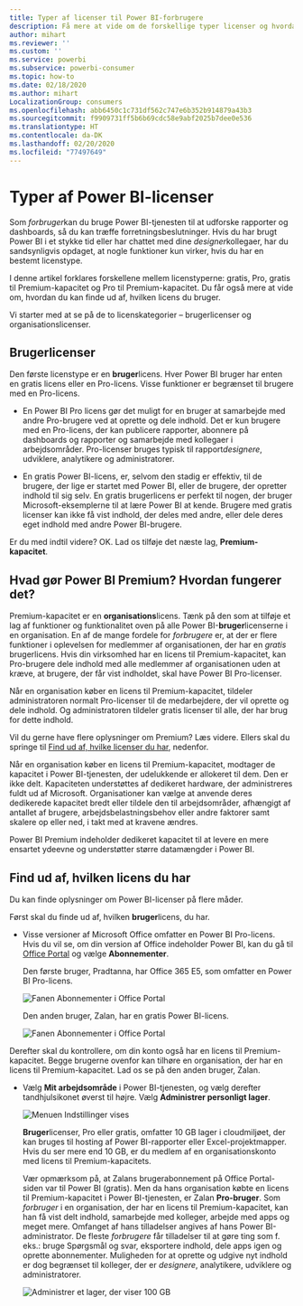 ```yaml
---
title: Typer af licenser til Power BI-forbrugere
description: Få mere at vide om de forskellige typer licenser og hvordan du kan finde ud af, hvilke typer du har.
author: mihart
ms.reviewer: ''
ms.custom: ''
ms.service: powerbi
ms.subservice: powerbi-consumer
ms.topic: how-to
ms.date: 02/18/2020
ms.author: mihart
LocalizationGroup: consumers
ms.openlocfilehash: abb6450c1c731df562c747e6b352b914879a43b3
ms.sourcegitcommit: f9909731ff5b6b69cdc58e9abf2025b7dee0e536
ms.translationtype: HT
ms.contentlocale: da-DK
ms.lasthandoff: 02/20/2020
ms.locfileid: "77497649"
---
```

# <a name="types-of-power-bi-licenses"></a>Typer af Power BI-licenser
Som *forbruger*kan du bruge Power BI-tjenesten til at udforske rapporter og dashboards, så du kan træffe forretningsbeslutninger. Hvis du har brugt Power BI i et stykke tid eller har chattet med dine *designer*kollegaer, har du sandsynligvis opdaget, at nogle funktioner kun virker, hvis du har en bestemt licenstype. 

I denne artikel forklares forskellene mellem licenstyperne: gratis, Pro, gratis til Premium-kapacitet og Pro til Premium-kapacitet. Du får også mere at vide om, hvordan du kan finde ud af, hvilken licens du bruger.  

Vi starter med at se på de to licenskategorier – brugerlicenser og organisationslicenser. 

## <a name="user-licenses"></a>Brugerlicenser
Den første licenstype er en **bruger**licens. Hver Power BI bruger har enten en gratis licens eller en Pro-licens. Visse funktioner er begrænset til brugere med en Pro-licens.  

- En Power BI Pro licens gør det muligt for en bruger at samarbejde med andre Pro-brugere ved at oprette og dele indhold. Det er kun brugere med en Pro-licens, der kan publicere rapporter, abonnere på dashboards og rapporter og samarbejde med kollegaer i arbejdsområder. Pro-licenser bruges typisk til rapport*designere*, udviklere, analytikere og administratorer.


- En gratis Power BI-licens, er, selvom den stadig er effektiv, til de brugere, der lige er startet med Power BI, eller de brugere, der opretter indhold til sig selv. En gratis brugerlicens er perfekt til nogen, der bruger Microsoft-eksemplerne til at lære Power BI at kende. Brugere med gratis licenser kan ikke få vist indhold, der deles med andre, eller dele deres eget indhold med andre Power BI-brugere.  

Er du med indtil videre?  OK. Lad os tilføje det næste lag, **Premium-kapacitet**.

## <a name="what-does-power-bi-premium-do-how-does-it-work"></a>Hvad gør Power BI Premium? Hvordan fungerer det?
Premium-kapacitet er en **organisations**licens. Tænk på den som at tilføje et lag af funktioner og funktionalitet oven på alle Power BI-**bruger**licenserne i en organisation. En af de mange fordele for *forbrugere* er, at der er flere funktioner i oplevelsen for medlemmer af organisationen, der har en *gratis* brugerlicens. Hvis din virksomhed har en licens til Premium-kapacitet, kan Pro-brugere dele indhold med alle medlemmer af organisationen uden at kræve, at brugere, der får vist indholdet, skal have Power BI Pro-licenser.   

Når en organisation køber en licens til Premium-kapacitet, tildeler administratoren normalt Pro-licenser til de medarbejdere, der vil oprette og dele indhold. Og administratoren tildeler gratis licenser til alle, der har brug for dette indhold.  

Vil du gerne have flere oplysninger om Premium? Læs videre. Ellers skal du springe til [Find ud af, hvilke licenser du har](#find-out-which-license-you-have), nedenfor.

Når en organisation køber en licens til Premium-kapacitet, modtager de kapacitet i Power BI-tjenesten, der udelukkende er allokeret til dem. Den er ikke delt. Kapaciteten understøttes af dedikeret hardware, der administreres fuldt ud af Microsoft. Organisationer kan vælge at anvende deres dedikerede kapacitet bredt eller tildele den til arbejdsområder, afhængigt af antallet af brugere, arbejdsbelastningsbehov eller andre faktorer samt skalere op eller ned, i takt med at kravene ændres.

Power BI Premium indeholder dedikeret kapacitet til at levere en mere ensartet ydeevne og understøtter større datamængder i Power BI. 


## <a name="find-out-which-license-you-have"></a>Find ud af, hvilken licens du har
Du kan finde oplysninger om Power BI-licenser på flere måder. 

Først skal du finde ud af, hvilken **bruger**licens, du har.

- Visse versioner af Microsoft Office omfatter en Power BI Pro-licens.  Hvis du vil se, om din version af Office indeholder Power BI, kan du gå til [Office Portal](https://portal.office.com/account) og vælge **Abonnementer**.

    Den første bruger, Pradtanna, har Office 365 E5, som omfatter en Power BI Pro-licens.

    ![Fanen Abonnementer i Office Portal](media/end-user-license/power-bi-license-office.png)

    Den anden bruger, Zalan, har en gratis Power BI-licens. 

    ![Fanen Abonnementer i Office Portal](media/end-user-license/power-bi-license-free.png)

Derefter skal du kontrollere, om din konto også har en licens til Premium-kapacitet. Begge brugerne ovenfor kan tilhøre en organisation, der har en licens til Premium-kapacitet.  Lad os se på den anden bruger, Zalan.  

- Vælg **Mit arbejdsområde** i Power BI-tjenesten, og vælg derefter tandhjulsikonet øverst til højre. Vælg **Administrer personligt lager**.

    ![Menuen Indstillinger vises](media/end-user-license/power-bi-license-personal.png)

    **Bruger**licenser, Pro eller gratis, omfatter 10 GB lager i cloudmiljøet, der kan bruges til hosting af Power BI-rapporter eller Excel-projektmapper. Hvis du ser mere end 10 GB, er du medlem af en organisationskonto med licens til Premium-kapacitets.

    Vær opmærksom på, at Zalans brugerabonnement på Office Portal-siden var til Power BI (gratis). Men da hans organisation købte en licens til Premium-kapacitet i Power BI-tjenesten, er Zalan **Pro-bruger**. Som *forbruger* i en organisation, der har en licens til Premium-kapacitet, kan han få vist delt indhold, samarbejde med kolleger, arbejde med apps og meget mere. Omfanget af hans tilladelser angives af hans Power BI-administrator. De fleste *forbrugere* får tilladelser til at gøre ting som f. eks.: bruge Spørgsmål og svar, eksportere indhold, dele apps igen og oprette abonnementer.  Muligheden for at oprette og udgive nyt indhold er dog begrænset til kolleger, der er *designere*, analytikere, udviklere og administratorer.   <!-- how can he be Pro if I assigned him a Free account in the O365 portal?  Is he a Pro user with consumer permissions? -->

    ![Administrer et lager, der viser 100 GB](media/end-user-license/power-bi-license-100gb.png)
